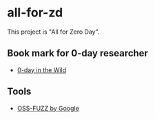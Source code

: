 # all-for-zd
This project is "All for Zero Day".

## Book mark for 0-day researcher
- [0-day in the Wild](https://docs.google.com/spreadsheets/d/1lkNJ0uQwbeC1ZTRrxdtuPLCIl7mlUreoKfSIgajnSyY/edit?gid=0#gid=0)

## Tools
- [OSS-FUZZ by Google](https://github.com/google/oss-fuzz)